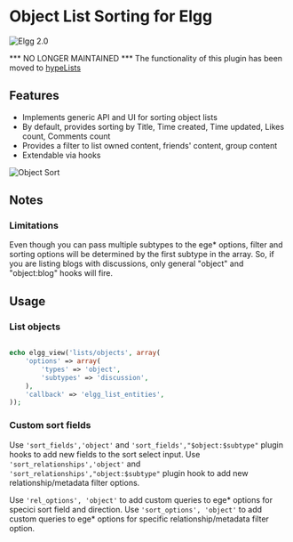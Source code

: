 Object List Sorting for Elgg
============================
![Elgg 2.0](https://img.shields.io/badge/Elgg-2.0.x-orange.svg?style=flat-square)

*** NO LONGER MAINTAINED ***
The functionality of this plugin has been moved to [hypeLists](https://github.com/hypeJunction/hypeLists)

## Features

 * Implements generic API and UI for sorting object lists
 * By default, provides sorting by Title, Time created, Time updated, Likes count, Comments count
 * Provides a filter to list owned content, friends' content, group content
 * Extendable via hooks

![Object Sort](https://raw.github.com/hypeJunction/Elgg-object_sort/master/screenshots/object_sort.png "Object List Search and Sort")

## Notes

### Limitations

Even though you can pass multiple subtypes to the ege* options, filter and sorting options will be determined
by the first subtype in the array. So, if you are listing blogs with discussions, only general "object" and "object:blog"
hooks will fire.

## Usage

### List objects

```php

echo elgg_view('lists/objects', array(
	'options' => array(
		'types' => 'object',
		'subtypes' => 'discussion',
	),
	'callback' => 'elgg_list_entities',
));
```

### Custom sort fields

Use `'sort_fields','object'` and `'sort_fields',"$object:$subtype"` plugin hooks to add new fields to the sort select input.
Use `'sort_relationships','object'` and `'sort_relationships',"object:$subtype"` plugin hook to add new relationship/metadata filter options.

Use `'rel_options', 'object'` to add custom queries to ege* options for specici sort field and direction.
Use `'sort_options', 'object'` to add custom queries to ege* options for specific relationship/metadata filter option.
